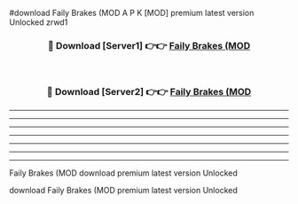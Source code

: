 #download Faily Brakes (MOD A P K [MOD] premium latest version Unlocked zrwd1 



<div align="center">
<h3>🔴 Download [Server1] 👉👉 <a href="https://apkdownload3.web.app/">Faily Brakes (MOD</a></h3><br>

<h3>🔴 Download [Server2] 👉👉 <a href="https://apkdownload3.web.app/">Faily Brakes (MOD</a></h3>
</div>





----------------------------------------------------------

----------------------------------------------------------

----------------------------------------------------------

----------------------------------------------------------

----------------------------------------------------------

----------------------------------------------------------

----------------------------------------------------------

Faily Brakes (MOD download premium latest version Unlocked

download Faily Brakes (MOD premium latest version Unlocked
